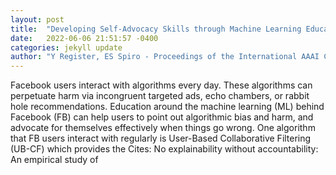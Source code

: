 ```yaml
---
layout: post
title:  "Developing Self-Advocacy Skills through Machine Learning Education: The Case of Ad Recommendation on Facebook"
date:   2022-06-06 21:51:57 -0400
categories: jekyll update
author: "Y Register, ES Spiro - Proceedings of the International AAAI Conference on , 2022"
---
```

Facebook users interact with algorithms every day. These algorithms can perpetuate harm via incongruent targeted ads, echo chambers, or  rabbit hole  recommendations. Education around the machine learning (ML) behind Facebook (FB) can help users to point out algorithmic bias and harm, and advocate for themselves effectively when things go wrong. One algorithm that FB users interact with regularly is User-Based Collaborative Filtering (UB-CF) which provides the 
Cites: No explainability without accountability: An empirical study of